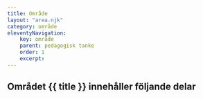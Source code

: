 ```yaml
---
title: Område
layout: "area.njk"
category: område
eleventyNavigation:
    key: område
    parent: pedagogisk tanke
    order: 1
    excerpt: 
---
```

## Området {{ title }} innehåller följande delar
